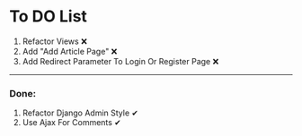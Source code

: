 
# To DO List

1. Refactor Views ❌
2. Add "Add Article Page" ❌
3. Add Redirect Parameter To Login Or Register Page ❌

___

### Done:
1. Refactor Django Admin Style ✔
2. Use Ajax For Comments ✔
